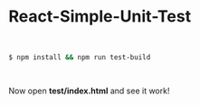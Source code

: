 React-Simple-Unit-Test
======================

```bash
  
  
$ npm install && npm run test-build
  
  
```


Now open __test/index.html__ and see it work!
